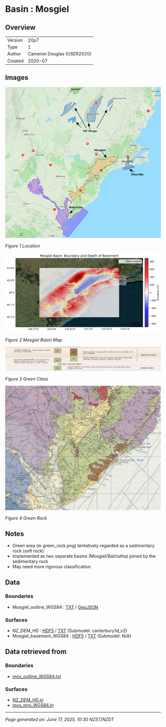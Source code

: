 # Basin : Mosgiel

## Overview
|         |                     |
|---------|---------------------|
| Version | 20p7           |
| Type    | 1        |
| Author  | Cameron Douglas (USER2020)            |
| Created | 2020-07           |


## Images
![](../images/maps/SI_se.png)

*Figure 1 Location*

![](../images/regional/Mosgiel_basin_map.png)

*Figure 2 Mosgiel Basin Map*

![](../images/basins/green_class.png)

*Figure 3 Green Class*

![](../images/basins/green_rock.png)

*Figure 4 Green Rock*


## Notes
- Green area (in green_rock.png) tentatively regarded as a sedimentary rock (soft rock)
- Implemented as two separate basins (Mosgiel/Balclutha) joined by the sedimentary rock
- May need more rigorous classification

## Data
### Boundaries
- Mosgiel_outline_WGS84 : [TXT](../../velocity_modelling/data/regional/Mosgiel/Mosgiel_outline_WGS84.txt) / [GeoJSON](../../velocity_modelling/data/regional/Mosgiel/Mosgiel_outline_WGS84.geojson)

### Surfaces
- NZ_DEM_HD : [HDF5](../../velocity_modelling/data/global/surface/NZ_DEM_HD.h5) / [TXT](../../velocity_modelling/data/global/surface/NZ_DEM_HD.in) (Submodel: canterbury1d_v2)
- Mosgiel_basement_WGS84 : [HDF5](../../velocity_modelling/data/regional/Mosgiel/Mosgiel_basement_WGS84.h5) / [TXT](../../velocity_modelling/data/regional/Mosgiel/Mosgiel_basement_WGS84.in) (Submodel: N/A)

## Data retrieved from
### Boundaries
- [mos_outline_WGS84.txt](https://github.com/ucgmsim/Velocity-Model/tree/main/Data/USER20_BASINS/mos_outline_WGS84.txt)

### Surfaces
- [NZ_DEM_HD.in](https://github.com/ucgmsim/Velocity-Model/tree/main/Data/DEM/NZ_DEM_HD.in)
- [mos_proj_WGS84.in](https://github.com/ucgmsim/Velocity-Model/tree/main/Data/USER20_BASINS/mos_proj_WGS84.in)

---
*Page generated on: June 17, 2025, 10:30 NZST/NZDT*
